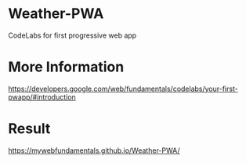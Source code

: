 # Weather-PWA
CodeLabs for first progressive web app

# More Information
https://developers.google.com/web/fundamentals/codelabs/your-first-pwapp/#introduction

# Result
https://mywebfundamentals.github.io/Weather-PWA/
